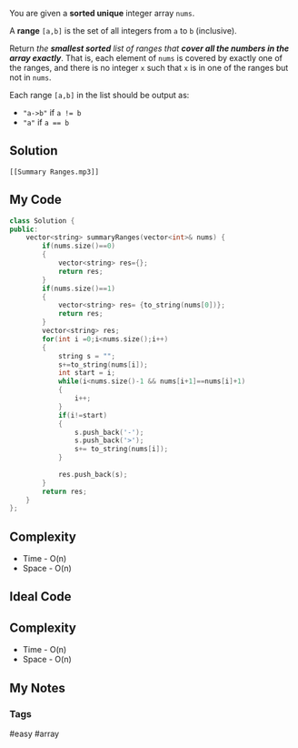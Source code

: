 You are given a **sorted unique** integer array `nums`.

A **range** `[a,b]` is the set of all integers from `a` to `b` (inclusive).

Return _the **smallest sorted** list of ranges that **cover all the numbers in the array exactly**_. That is, each element of `nums` is covered by exactly one of the ranges, and there is no integer `x` such that `x` is in one of the ranges but not in `nums`.

Each range `[a,b]` in the list should be output as:

- `"a->b"` if `a != b`
- `"a"` if `a == b`

## Solution
```audio-player
[[Summary Ranges.mp3]]
```

## My Code

```cpp
class Solution {
public:
    vector<string> summaryRanges(vector<int>& nums) {
        if(nums.size()==0)
        {
            vector<string> res={};
            return res;
        }
        if(nums.size()==1)
        {
            vector<string> res= {to_string(nums[0])};
            return res;
        }
        vector<string> res;
        for(int i =0;i<nums.size();i++)
        {
            string s = "";
            s+=to_string(nums[i]);
            int start = i;
            while(i<nums.size()-1 && nums[i+1]==nums[i]+1)
            {
                i++;
            }
            if(i!=start)
            {
                s.push_back('-');
                s.push_back('>');
                s+= to_string(nums[i]);
            }
            
            res.push_back(s);
        }
        return res;
    }
};
```

## Complexity
- Time - O(n)
- Space - O(n)


## Ideal Code

## Complexity
- Time - O(n)
- Space - O(n)


## My Notes


### Tags
#easy #array 